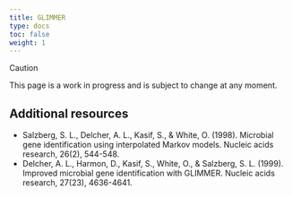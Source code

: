 ```yaml
---
title: GLIMMER
type: docs
toc: false
weight: 1
---
```


> [!CAUTION]
>
> This page is a work in progress and is subject to change at any moment.

## Additional resources

-   Salzberg, S. L., Delcher, A. L., Kasif, S., & White, O. (1998). Microbial gene identification using interpolated Markov models. Nucleic acids research, 26(2), 544-548.
-   Delcher, A. L., Harmon, D., Kasif, S., White, O., & Salzberg, S. L. (1999). Improved microbial gene identification with GLIMMER. Nucleic acids research, 27(23), 4636-4641.
